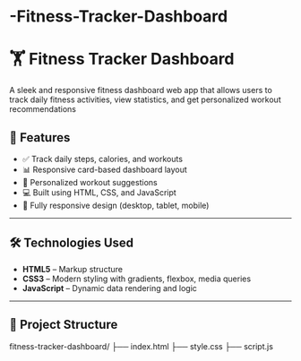 # -Fitness-Tracker-Dashboard

# 🏋️ Fitness Tracker Dashboard

A sleek and responsive fitness dashboard web app that allows users to track daily fitness activities, view statistics, and get personalized workout recommendations


## 🚀 Features

- ✅ Track daily steps, calories, and workouts
- 📊 Responsive card-based dashboard layout
- 🤖 Personalized workout suggestions
- 💻 Built using HTML, CSS, and JavaScript
- 📱 Fully responsive design (desktop, tablet, mobile)

---

## 🛠️ Technologies Used

- **HTML5** – Markup structure
- **CSS3** – Modern styling with gradients, flexbox, media queries
- **JavaScript** – Dynamic data rendering and logic

---

## 📁 Project Structure

fitness-tracker-dashboard/
├── index.html
├── style.css
├── script.js
